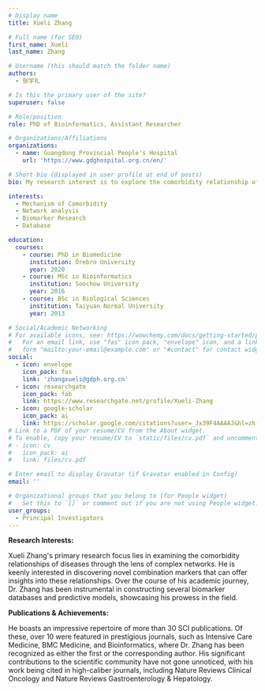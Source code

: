 ```yaml
---
# Display name
title: Xueli Zhang

# Full name (for SEO)
first_name: Xueli
last_name: Zhang

# Username (this should match the folder name)
authors:
  - 张学礼

# Is this the primary user of the site?
superuser: false

# Role/position
role: PhD of Bioinformatics, Assistant Researcher

# Organizations/Affiliations
organizations:
  - name: Guangdong Provincial People's Hospital
    url: 'https://www.gdghospital.org.cn/en/'

# Short bio (displayed in user profile at end of posts)
bio: My research interest is to explore the comorbidity relationship of diseases based on complex networks and to find new combination markers, and has constructed multiple biomarker databases and prediction models.

interests:
  - Mechanism of Comorbidity
  - Network analysis
  - Biomarker Research
  - Database

education:
  courses:
    - course: PhD in Biomedicine
      institution: Örebro University
      year: 2020
    - course: MSc in Bioinformatics
      institution: Soochow University
      year: 2016
    - course: BSc in Biological Sciences
      institution: Taiyuan Normal University
      year: 2013

# Social/Academic Networking
# For available icons, see: https://wowchemy.com/docs/getting-started/page-builder/#icons
#   For an email link, use "fas" icon pack, "envelope" icon, and a link in the
#   form "mailto:your-email@example.com" or "#contact" for contact widget.
social:
  - icon: envelope
    icon_pack: fas
    link: 'zhangxueli@gdph.org.cn'
  - icon: researchgate
    icon_pack: fab
    link: https://www.researchgate.net/profile/Xueli-Zhang
  - icon: google-scholar
    icon_pack: ai
    link: https://scholar.google.com/citations?user=_Jx39F4AAAAJ&hl=zh-CN&oi=sra
# Link to a PDF of your resume/CV from the About widget.
# To enable, copy your resume/CV to `static/files/cv.pdf` and uncomment the lines below.
# - icon: cv
#   icon_pack: ai
#   link: files/cv.pdf

# Enter email to display Gravatar (if Gravatar enabled in Config)
email: ''

# Organizational groups that you belong to (for People widget)
#   Set this to `[]` or comment out if you are not using People widget.
user_groups:
  - Principal Investigators
---
```


**Research Interests:**

Xueli Zhang's primary research focus lies in examining the comorbidity relationships of diseases through the lens of complex networks. He is keenly interested in discovering novel combination markers that can offer insights into these relationships. Over the course of his academic journey, Dr. Zhang has been instrumental in constructing several biomarker databases and predictive models, showcasing his prowess in the field.

**Publications & Achievements:**

He boasts an impressive repertoire of more than 30 SCI publications. Of these, over 10 were featured in prestigious journals, such as Intensive Care Medicine, BMC Medicine, and Bioinformatics, where Dr. Zhang has been recognized as either the first or the corresponding author. His significant contributions to the scientific community have not gone unnoticed, with his work being cited in high-caliber journals, including Nature Reviews Clinical Oncology and Nature Reviews Gastroenterology & Hepatology.
